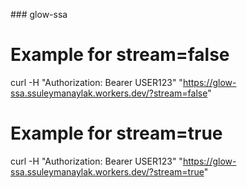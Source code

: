 ###   g l o w - s s a 
# Example for stream=false
curl -H "Authorization: Bearer USER123" "https://glow-ssa.ssuleymanaylak.workers.dev/?stream=false"

# Example for stream=true
curl -H "Authorization: Bearer USER123" "https://glow-ssa.ssuleymanaylak.workers.dev/?stream=true"
 
 
